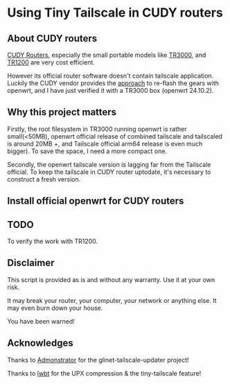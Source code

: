 # Using Tiny Tailscale in CUDY routers

## About CUDY routers

[CUDY Routers](https://www.cudy.com/en-us/collections/wi-fi-routers), especially the small portable models like [TR3000](https://www.cudy.com/en-us/products/tr3000-1-0), and [TR1200](https://www.cudy.com/en-us/products/tr1200-1-0) are very cost efficient.

However its official router software doesn't contain tailscale application. Luckily the CUDY vendor provides the [approach](https://www.cudy.com/en-us/blogs/faq/openwrt-software-download) to re-flash the gears with openwrt, and I have just verified it with a TR3000 box (openwrt 24.10.2).

## Why this project matters
Firstly, the root filesystem in TR3000 running openwrt is rather small(<50MB), openwrt official release of combined tailscale and tailscaled is around 20MB +, and Tailscale official arm64 release is even much bigger). To save the space, I need a more compact one.

Secondly, the openwrt tailscale version is lagging far from the Tailscale official. To keep the tailscale in CUDY router uptodate, it's necessary to construct a fresh version. 

## Install official openwrt for CUDY routers

## TODO
To verify the work with TR1200.

## Disclaimer
This script is provided as is and without any warranty. Use it at your own risk.

It may break your router, your computer, your network or anything else. It may even burn down your house.

You have been warned!

## Acknowledges

Thanks to [Admonstrator](https://github.com/Admonstrator) for the glinet-tailscale-updater project!

Thanks to [lwbt](https://github.com/lwbt) for the UPX compression & the tiny-tailscale feature!
